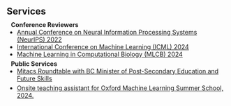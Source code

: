 <h2  id="services" style="margin: 2px 0px 10px;">Services</h2>

<h4 style="margin:0 10px 0;">Conference Reviewers</h4>

<ul style="margin:0 0 5px;">
  <li><a href="https://neurips.cc/Conferences/2023"><autocolor>Annual Conference on Neural Information Processing Systems (NeurIPS) 2022</autocolor></a></li>
  <li><a href="https://icml.cc/Conferences/2022"><autocolor>International Conference on Machine Learning (ICML) 2024</autocolor></a></li> 
  <li><a href="https://sites.google.com/cs.washington.edu/mlcb2024/"><autocolor>Machine Learning in Computational Biology (MLCB) 2024</autocolor></a></li> 
</ul>


<h4 style="margin:0 10px 0;">Public Services</h4>
<ul style="margin:0 0 5px;">
  <li><a href="https://www.linkedin.com/posts/mitacs_bc-telecommunications-newtech-activity-7179493127106310145-4rze?utm_source=share&utm_medium=member_desktop"><autocolor>Mitacs Roundtable with BC Minister of Post-Secondary Education and Future Skills</autocolor></a></li>
</ul>
<ul style="margin:0 0 5px;">
  <li><a href="https://www.oxfordml.school/"><autocolor>Onsite teaching assistant for Oxford Machine Learning Summer School, 2024.</autocolor></a></li>
</ul>
